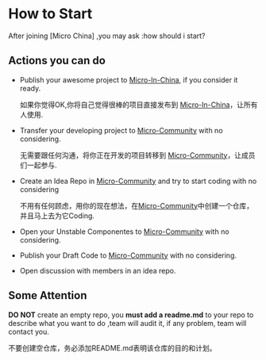 # How to Start

After joining [Micro China] ,you may ask :how should i start?

## Actions you can do

+ Publish your awesome project to [Micro-In-China](https://github.com/micro-in-cn), if you consider it ready.

    如果你觉得OK,你将自己觉得很棒的项目直接发布到 [Micro-In-China](https://github.com/micro-in-cn)，让所有人使用.

+ Transfer your developing project to [Micro-Community](https://github.com/micro-community) with no considering. 

    无需要跟任何沟通，将你正在开发的项目转移到 [Micro-Community](https://github.com/micro-community)，让成员们一起参与.

+ Create an Idea Repo in [Micro-Community](https://github.com/micro-community) and try to start coding with no considering

    不用有任何顾虑，用你的现在想法，在[Micro-Community](https://github.com/micro-community)中创建一个仓库，并且马上去为它Coding.

+ Open your Unstable Componentes to [Micro-Community](https://github.com/micro-community) with no considering.

+ Publish your Draft Code to [Micro-Community](https://github.com/micro-community) with no considering.

+ Open discussion with members in an idea repo.

## Some Attention

**DO NOT** create an empty repo, you **must add a readme.md** to your repo to describe what you want to do ,team will audit it, if any problem, team will contact you.

不要创建空仓库，务必添加README.md表明该仓库的目的和计划。
